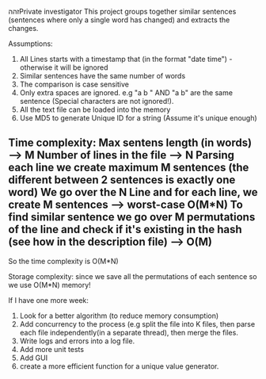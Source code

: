 זההPrivate investigator
This project groups together similar sentences (sentences where only a single word has
changed) and extracts the changes.


Assumptions:
1) All Lines starts with a timestamp that (in the format "date time") - otherwise it will be ignored
2) Similar sentences have the same number of words
3) The comparison is case sensitive
4) Only extra spaces are ignored. e.g  "a     b   "  AND "a b" are the same sentence (Special characters are not ignored!).
5) All the text file can be loaded into the memory
6) Use MD5 to generate Unique ID for a string (Assume it's unique enough)

Time complexity:
Max sentens length (in words) --> M
Number of lines in the file  --> N
Parsing each line we create maximum M sentences (the different between 2 sentences is exactly one word)
We go over the N Line and for each line, we create M sentences --> worst-case  O(M*N)
To find similar sentence we go over M permutations of the line and check if it's existing in the hash (see how in the description file) --> O(M)
------
So the time complexity is O(M*N)

Storage complexity:
since we save all the permutations of each sentence so we use O(M*N) memory!



If I have one more week:
1) Look for a better algorithm (to reduce memory consumption)
2) Add concurrency to the process (e.g split the file into K files, then parse each file independently(in a separate thread),  then merge the files.
3) Write logs and errors into a log file.
4) Add more unit tests
5) Add GUI
6) create a more efficient function for a unique value generator.


